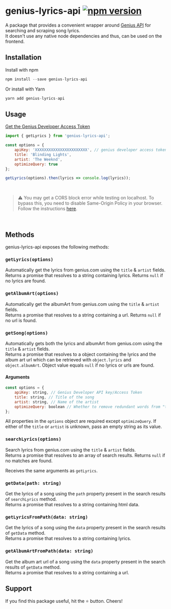 # genius-lyrics-api [![npm version](https://img.shields.io/npm/v/genius-lyrics-api.svg?style=flat)](https://www.npmjs.com/package/genius-lyrics-api)

A package that provides a convenient wrapper around [Genius API](https://genius.com/developers) for searching and scraping song lyrics.<br/>It doesn't use any native node dependencies and thus, can be used on the frontend.

## Installation

Install with npm

```js
npm install --save genius-lyrics-api
```

Or install with Yarn

```js
yarn add genius-lyrics-api
```

## Usage

[Get the Genius Developer Access Token](https://genius.com/developers)
<br>

```js
import { getLyrics } from 'genius-lyrics-api';
```

```js
const options = {
	apiKey: 'XXXXXXXXXXXXXXXXXXXXXXX', // genius developer access token
	title: 'Blinding Lights',
	artist: 'The Weeknd',
	optimizeQuery: true
};

getLyrics(options).then(lyrics => console.log(lyrics));
```

<br>

> :warning: You may get a CORS block error while testing on localhost. To bypass this, you need to disable Same-Origin Policy in your browser. Follow the instructions [here](https://stackoverflow.com/questions/3102819/disable-same-origin-policy-in-chrome).

<br>

## Methods

genius-lyrics-api exposes the following methods:

### `getLyrics(options)`

Automatically get the lyrics from genius.com using the `title` & `artist` fields.<br/>
Returns a promise that resolves to a string containing lyrics. Returns `null` if no lyrics are found.

### `getAlbumArt(options)`

Automatically get the albumArt from genius.com using the `title` & `artist` fields.<br/>
Returns a promise that resolves to a string containing a url. Returns `null` if no url is found.

### `getSong(options)`

Automatically gets both the lyrics and albumArt from genius.com using the `title` & `artist` fields.<br/>
Returns a promise that resolves to a object containing the lyrics and the album art url which can be retrieved with `object.lyrics` and `object.albumArt`. Object value equals `null` if no lyrics or urls are found.

#### Arguments

```js
const options = {
	apiKey: string, // Genius Developer API key/Access Token
	title: string, // Title of the song
	artist: string, // Name of the artist
	optimizeQuery: boolean // Whether to remove redundant words from "title" & "artist" before searching. "false" by default.
};
```

All properties in the `options` object are required except `optimizeQuery`. If either of the `title` or `artist` is unknown, pass an empty string as its value.

### `searchLyrics(options)`

Search lyrics from genius.com using the `title` & `artist` fields.<br/>
Returns a promise that resolves to an array of search results. Returns `null` if no matches are found.

Receives the same arguments as `getLyrics`.

### `getData(path: string)`

Get the lyrics of a song using the `path` property present in the search results of `searchLyrics` method.<br/>
Returns a promise that resolves to a string containing html data.

### `getLyricsFromPath(data: string)`

Get the lyrics of a song using the `data` property present in the search results of `getData` method.<br/>
Returns a promise that resolves to a string containing lyrics.

### `getAlbumArtFromPath(data: string)`

Get the album art url of a song using the `data` property present in the search results of `getData` method.<br/>
Returns a promise that resolves to a string containing a url.

## Support

If you find this package useful, hit the ⭐️ button. Cheers!
